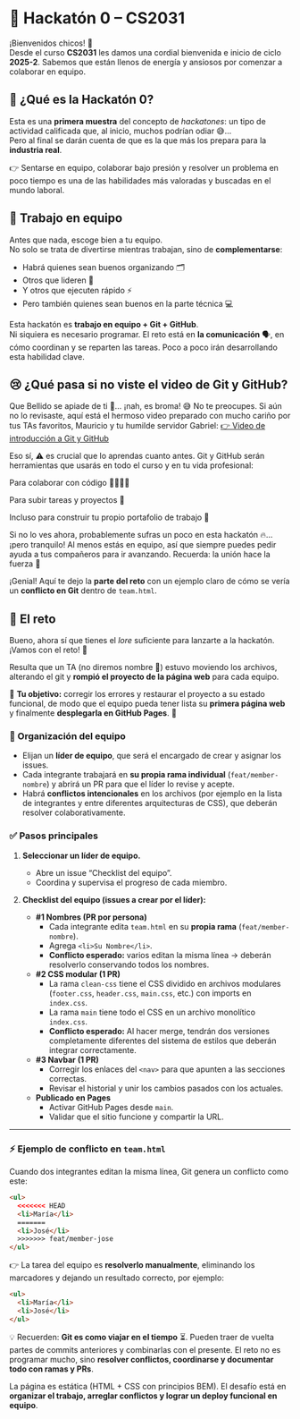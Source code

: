 # 🚀 Hackatón 0 – CS2031

¡Bienvenidos chicos! 🎉  
Desde el curso **CS2031** les damos una cordial bienvenida e inicio de ciclo **2025-2**. Sabemos que están llenos de energía y ansiosos por comenzar a colaborar en equipo.

## 🤔 ¿Qué es la Hackatón 0?

Esta es una **primera muestra** del concepto de _hackatones_: un tipo de actividad calificada que, al inicio, muchos podrían odiar 😅…  
Pero al final se darán cuenta de que es la que más los prepara para la **industria real**.

👉 Sentarse en equipo, colaborar bajo presión y resolver un problema en poco tiempo es una de las habilidades más valoradas y buscadas en el mundo laboral.

## 👥 Trabajo en equipo

Antes que nada, escoge bien a tu equipo.  
No solo se trata de divertirse mientras trabajan, sino de **complementarse**:

- Habrá quienes sean buenos organizando 🗂️
- Otros que lideren 🧭
- Y otros que ejecuten rápido ⚡
- Pero también quienes sean buenos en la parte técnica 💻

Esta hackatón es **trabajo en equipo + Git + GitHub**.  
Ni siquiera es necesario programar. El reto está en **la comunicación** 🗣️, en cómo coordinan y se reparten las tareas. Poco a poco irán desarrollando esta habilidad clave.

## 😢 ¿Qué pasa si no viste el video de Git y GitHub?

Que Bellido se apiade de ti 🙏… ¡nah, es broma! 😅 No te preocupes. Si aún no lo revisaste, aquí está el hermoso video preparado con mucho cariño por tus TAs favoritos, Mauricio y tu humilde servidor Gabriel: [👉 Video de introducción a Git y GitHub](https://www.youtube.com/watch?v=8CmZysIzcbc)

Eso sí, ⚠️ es crucial que lo aprendas cuanto antes. Git y GitHub serán herramientas que usarás en todo el curso y en tu vida profesional:

Para colaborar con código 👩‍💻👨‍💻

Para subir tareas y proyectos 📂

Incluso para construir tu propio portafolio de trabajo 💼

Si no lo ves ahora, probablemente sufras un poco en esta hackatón 🔥… ¡pero tranquilo! Al menos estás en equipo, así que siempre puedes pedir ayuda a tus compañeros para ir avanzando. Recuerda: la unión hace la fuerza 💪

¡Genial! Aquí te dejo la **parte del reto** con un ejemplo claro de cómo se vería un **conflicto en Git** dentro de `team.html`.

## 📜 El reto

Bueno, ahora sí que tienes el _lore_ suficiente para lanzarte a la hackatón. ¡Vamos con el reto! 💪

Resulta que un TA (no diremos nombre 🤫) estuvo moviendo los archivos, alterando el git y **rompió el proyecto de la página web** para cada equipo.

🎯 **Tu objetivo:** corregir los errores y restaurar el proyecto a su estado funcional, de modo que el equipo pueda tener lista su **primera página web** y finalmente **desplegarla en GitHub Pages**. 🚀

### 👑 Organización del equipo

- Elijan un **líder de equipo**, que será el encargado de crear y asignar los issues.
- Cada integrante trabajará en **su propia rama individual** (`feat/member-nombre`) y abrirá un PR para que el líder lo revise y acepte.
- Habrá **conflictos intencionales** en los archivos (por ejemplo en la lista de integrantes y entre diferentes arquitecturas de CSS), que deberán resolver colaborativamente.

### ✅ Pasos principales

1. **Seleccionar un líder de equipo.**

   - Abre un issue “Checklist del equipo”.
   - Coordina y supervisa el progreso de cada miembro.

2. **Checklist del equipo (issues a crear por el líder):**
   - **#1 Nombres (PR por persona)**
     - Cada integrante edita `team.html` en su **propia rama** (`feat/member-nombre`).
     - Agrega `<li>Su Nombre</li>`.
     - **Conflicto esperado:** varios editan la misma línea → deberán resolverlo conservando todos los nombres.
   - **#2 CSS modular (1 PR)**
     - La rama `clean-css` tiene el CSS dividido en archivos modulares (`footer.css`, `header.css`, `main.css`, etc.) con imports en `index.css`.
     - La rama `main` tiene todo el CSS en un archivo monolítico `index.css`.
     - **Conflicto esperado:** Al hacer merge, tendrán dos versiones completamente diferentes del sistema de estilos que deberán integrar correctamente.
   - **#3 Navbar (1 PR)**
     - Corregir los enlaces del `<nav>` para que apunten a las secciones correctas.
     - Revisar el historial y unir los cambios pasados con los actuales.
   - **Publicado en Pages**
     - Activar GitHub Pages desde `main`.
     - Validar que el sitio funcione y compartir la URL.

---

### ⚡ Ejemplo de conflicto en `team.html`

Cuando dos integrantes editan la misma línea, Git genera un conflicto como este:

```html
<ul>
  <<<<<<< HEAD
  <li>María</li>
  =======
  <li>José</li>
  >>>>>>> feat/member-jose
</ul>
```

👉 La tarea del equipo es **resolverlo manualmente**, eliminando los marcadores y dejando un resultado correcto, por ejemplo:

```html
<ul>
  <li>María</li>
  <li>José</li>
</ul>
```

💡 Recuerden: **Git es como viajar en el tiempo** ⏳. Pueden traer de vuelta partes de commits anteriores y combinarlas con el presente. El reto no es programar mucho, sino **resolver conflictos, coordinarse y documentar todo con ramas y PRs**.

La página es estática (HTML + CSS con principios BEM). El desafío está en **organizar el trabajo, arreglar conflictos y lograr un deploy funcional en equipo**.
